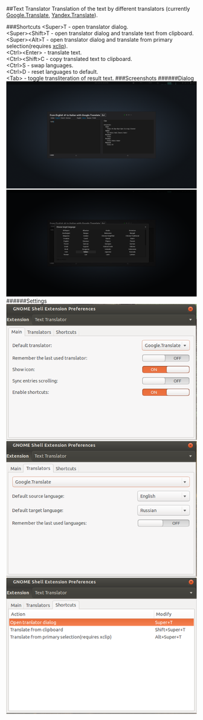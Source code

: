 ##Text Translator
Translation of the text by different translators (currently [Google.Translate](https://translate.google.com), [Yandex.Translate](https://translate.yandex.com/)).

###Shortcuts
&lt;Super&gt;T - open translator dialog.  
&lt;Super&gt;&lt;Shift&gt;T - open translator dialog and translate text from clipboard.  
&lt;Super>&lt;Alt&gt;T - open translator dialog and translate from primary selection(requires [xclip](http://xclip.sourceforge.net/)).  
&lt;Ctrl&gt;&lt;Enter&gt; - translate text.  
&lt;Ctrl&gt;&lt;Shift&gt;C - copy translated text to clipboard.  
&lt;Ctrl&gt;S - swap languages.  
&lt;Ctrl&gt;D - reset languages to default.  
&lt;Tab&gt; - toggle transliteration of result text.
###Screenshots
######Dialog
![Translator](/screenshots/1.png)
![Language chooser](/screenshots/3.png)
######Settings
![Main settings](/screenshots/4.png)
![Translators settings](/screenshots/5.png)
![Keybindings](/screenshots/6.png)

